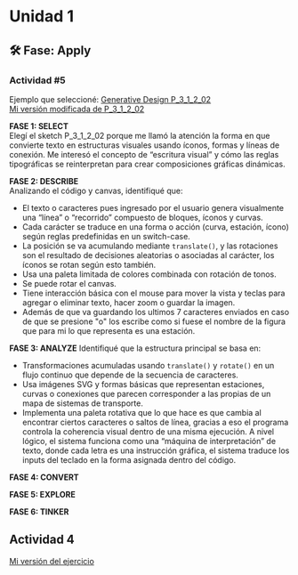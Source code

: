 # Unidad 1  
  
## 🛠 Fase: Apply  
  
### Actividad #5  
Ejemplo que seleccioné: [Generative Design P_3_1_2_02](https://editor.p5js.org/generative-design/full/BJxQl5qqayE)  
[Mi versión modificada de P_3_1_2_02](https://editor.p5js.org/stellarkind/full/2jMKHCrJA)  
  
**FASE 1: SELECT**  
Elegí el sketch P_3_1_2_02 porque me llamó la atención la forma en que convierte texto en estructuras visuales usando íconos, formas y líneas de conexión. Me interesó el concepto de “escritura visual” y cómo las reglas tipográficas se reinterpretan para crear composiciones gráficas dinámicas. 
  
**FASE 2: DESCRIBE**  
Analizando el código y canvas, identifiqué que:
- El texto o caracteres pues ingresado por el usuario genera visualmente una “línea” o “recorrido” compuesto de bloques, íconos y curvas.
- Cada carácter se traduce en una forma o acción (curva, estación, ícono) según reglas predefinidas en un switch-case.
- La posición se va acumulando mediante ```translate()```, y las rotaciones son el resultado de decisiones aleatorias o asociadas al carácter, los íconos se rotan según esto también.
- Usa una paleta limitada de colores combinada con rotación de tonos.
- Se puede rotar el canvas.
- Tiene interacción básica con el mouse para mover la vista y teclas para agregar o eliminar texto, hacer zoom o guardar la imagen.
- Además de que va guardando los ultimos 7 caracteres enviados en caso de que se presione "o" los escribe como si fuese el nombre de la figura que para mi lo que representa es una estación.
  
**FASE 3: ANALYZE**
Identifiqué que la estructura principal se basa en:
- Transformaciones acumuladas usando ```translate()``` y ```rotate()``` en un flujo continuo que depende de la secuencia de caracteres.
- Usa imágenes SVG y formas básicas que representan estaciones, curvas o conexiones que parecen corresponder a las propias de un mapa de sistemas de transporte.
- Implementa una paleta rotativa que lo que hace es que cambia al encontrar ciertos caracteres o saltos de línea, gracias a eso el programa controla la coherencia visual dentro de una misma ejecución.
A nivel lógico, el sistema funciona como una “máquina de interpretación” de texto, donde cada letra es una instrucción gráfica, el sistema traduce los inputs del teclado en la forma asignada dentro del código.
  
**FASE 4: CONVERT**

  
**FASE 5: EXPLORE**

  
**FASE 6: TINKER**

Actividad 4
---

[Mi versión del ejercicio](https://editor.p5js.org/stellarkind/full/aAtw8ss5V)

